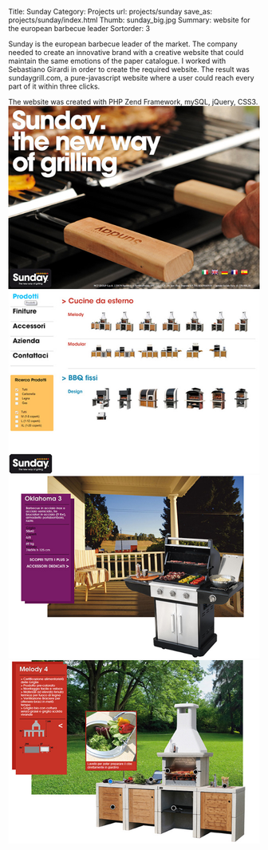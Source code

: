 Title: Sunday
Category: Projects
url: projects/sunday
save_as: projects/sunday/index.html
Thumb: sunday_big.jpg
Summary: website for the european barbecue leader 
Sortorder: 3


Sunday is the european barbecue leader of the market. The company needed to create an innovative brand with a creative website that could maintain the same emotions of the paper catalogue. I worked with Sebastiano Girardi in order to create the required website.
The result was sundaygrill.com, a pure-javascript website where a user could reach every part of it within three clicks.

The website was created with PHP Zend Framework, mySQL, jQuery, CSS3.
![sunday](/images/projects/sunday1.jpg)
![sunday](/images/projects/sunday2.jpg)
![sunday](/images/projects/sunday3.jpg)
![sunday](/images/projects/sunday4.jpg)